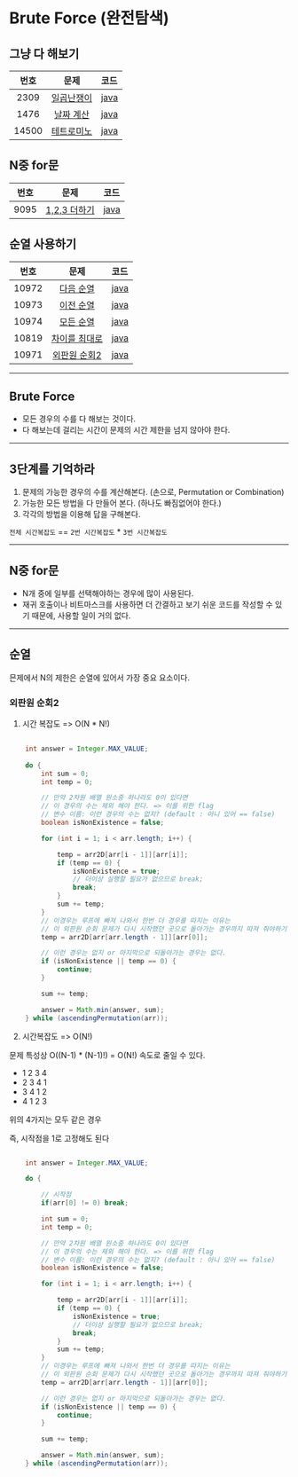 # Brute Force (완전탐색)

## 그냥 다 해보기
| 번호 | 문제 | 코드 |
|:---:|:---:|:---|
| 2309 | [일곱난쟁이](https://www.acmicpc.net/problem/2309) | [java](https://github.com/hwlee9505/Algorithm/blob/master/boj/2309.java) |
| 1476 | [날짜 계산](https://www.acmicpc.net/problem/1476) | [java](https://github.com/hwlee9505/Algorithm/blob/master/boj/1476.java) |
| 14500 | [테트로미노](https://www.acmicpc.net/problem/14500) | [java](https://github.com/hwlee9505/Algorithm/blob/master/boj/14500.java) |

## N중 for문

| 번호 | 문제 | 코드 |
|:---:|:---:|:---|
| 9095 | [1,2,3 더하기](https://www.acmicpc.net/problem/9095) | [java](https://github.com/hwlee9505/Algorithm/blob/master/boj/9095.java) |


## 순열 사용하기  
| 번호 | 문제 | 코드 |
|:---:|:---:|:---|
| 10972 | [다음 순열](https://www.acmicpc.net/problem/10972) | [java](https://github.com/hwlee9505/Algorithm/blob/master/boj/10972.java) |
| 10973 | [이전 순열](https://www.acmicpc.net/problem/10973) | [java](https://github.com/hwlee9505/Algorithm/blob/master/boj/10973.java) |
| 10974 | [모든 순열](https://www.acmicpc.net/problem/10974) | [java](https://github.com/hwlee9505/Algorithm/blob/master/boj/10974.java) |
| 10819 | [차이를 최대로](https://www.acmicpc.net/problem/10819) | [java](https://github.com/hwlee9505/Algorithm/blob/master/boj/10819.java) |
| 10971 | [외판원 순회2](https://www.acmicpc.net/problem/10971) | [java](https://github.com/hwlee9505/Algorithm/blob/master/boj/10971.java) |


---

## Brute Force

- 모든 경우의 수를 다 해보는 것이다.  
- 다 해보는데 걸리는 시간이 문제의 시간 제한을 넘지 않아야 한다.  

---

## 3단계를 기억하라

1. 문제의 가능한 경우의 수를 계산해본다. (손으로, Permutation or Combination)  
2. 가능한 모든 방법을 다 만들어 본다. (하나도 빠짐없어야 한다.)  
3. 각각의 방법을 이용해 답을 구해본다.  

`전체 시간복잡도` == `2번 시간복잡도` * `3번 시간복잡도`  

---

## N중 for문

* N개 중에 일부를 선택해야하는 경우에 많이 사용된다.  
* 재귀 호출이나 비트마스크를 사용하면 더 간결하고 보기 쉬운 코드를 작성할 수 있기 때문에, 사용할 일이 거의 없다.  

---

## 순열

믄제에서 N의 제한은 순열에 있어서 가장 중요 요소이다.  

### 외판원 순회2

1. 시간 복잡도 => O(N * N!)

```java
    
    int answer = Integer.MAX_VALUE;
        
    do {
        int sum = 0;
        int temp = 0;

        // 만약 2차원 배열 원소중 하나라도 0이 있다면
        // 이 경우의 수는 제외 해야 한다. => 이를 위한 flag
        // 변수 이름: 이런 경우의 수는 없지? (default : 아니 있어 == false)
        boolean isNonExistence = false;

        for (int i = 1; i < arr.length; i++) {

            temp = arr2D[arr[i - 1]][arr[i]];
            if (temp == 0) {
                isNonExistence = true;
                // 더이상 실행할 필요가 없으므로 break;
                break;
            }
            sum += temp;
        }
        // 이경우는 루프에 빠져 나와서 한번 더 경우를 따지는 이유는
        // 이 외판원 순회 문제가 다시 시작했던 곳으로 돌아가는 경우까지 따져 줘야하기 때문이다.
        temp = arr2D[arr[arr.length - 1]][arr[0]];

        // 이런 경우는 없지 or 마지막으로 되돌아가는 경우는 없다.
        if (isNonExistence || temp == 0) {
            continue;
        }

        sum += temp;

        answer = Math.min(answer, sum);
    } while (ascendingPermutation(arr));
```

2. 시간복잡도 => O(N!)

문제 특성상 O((N-1) * (N-1)!) = O(N!) 속도로 줄일 수 있다.  

* 1 2 3 4
* 2 3 4 1  
* 3 4 1 2  
* 4 1 2 3  

위의 4가지는 모두 같은 경우  

즉, 시작점을 1로 고정해도 된다  

```java

    int answer = Integer.MAX_VALUE;

    do {

        // 시작점
        if(arr[0] != 0) break;

        int sum = 0;
        int temp = 0;

        // 만약 2차원 배열 원소중 하나라도 0이 있다면
        // 이 경우의 수는 제외 해야 한다. => 이를 위한 flag
        // 변수 이름: 이런 경우의 수는 없지? (default : 아니 있어 == false)
        boolean isNonExistence = false;

        for (int i = 1; i < arr.length; i++) {

            temp = arr2D[arr[i - 1]][arr[i]];
            if (temp == 0) {
                isNonExistence = true;
                // 더이상 실행할 필요가 없으므로 break;
                break;
            }
            sum += temp;
        }
        // 이경우는 루프에 빠져 나와서 한번 더 경우를 따지는 이유는
        // 이 외판원 순회 문제가 다시 시작했던 곳으로 돌아가는 경우까지 따져 줘야하기 때문이다.
        temp = arr2D[arr[arr.length - 1]][arr[0]];

        // 이런 경우는 없지 or 마지막으로 되돌아가는 경우는 없다.
        if (isNonExistence || temp == 0) {
            continue;
        }

        sum += temp;

        answer = Math.min(answer, sum);
    } while (ascendingPermutation(arr));
```
